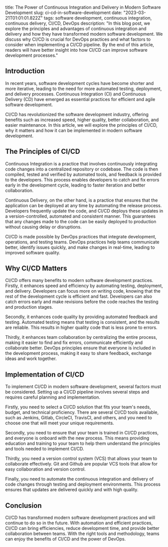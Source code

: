 title: The Power of Continuous Integration and Delivery in Modern Software Development
slug: ci-cd-in-software-development
date: "2023-03-21T01:01:01.822Z"
tags: software development, continuous integration, continuous delivery, CI/CD, DevOps
description: "In this blog post, we explore the principles and advantages of continuous integration and delivery and how they have transformed modern software development. We discuss why CI/CD is crucial for DevOps practices and what factors to consider when implementing a CI/CD pipeline. By the end of this article, readers will have  better insight into how CI/CD can improve software development processes."

## Introduction

In recent years, software development cycles have become shorter and more iterative, leading to the need for more automated testing, deployment, and delivery processes. Continuous Integration (CI) and Continuous Delivery (CD) have emerged as essential practices for efficient and agile software development. 

CI/CD has revolutionized the software development industry, offering benefits such as increased speed, higher quality, better collaboration, and easier maintenance. In this article, we will explore the principles of CI/CD, why it matters and how it can be implemented in modern software development.

## The Principles of CI/CD

Continuous Integration is a practice that involves continuously integrating code changes into a centralized repository or codebase. The code is then compiled, tested and verified by automated tools, and feedback is provided to the developers. This process enables developers to catch and fix errors early in the development cycle, leading to faster iteration and better collaboration.

Continuous Delivery, on the other hand, is a practice that ensures that the application can be deployed at any time by automating the release process. Developers frequently update the code, and CI/CD deploys these updates in a version-controlled, automated and consistent manner. This guarantees that any changes made to the code can be easily deployed to production without causing delay or disruptions.

CI/CD is made possible by DevOps practices that integrate development, operations, and testing teams. DevOps practices help teams communicate better, identify issues quickly, and make changes in real-time, leading to improved software quality.

## Why CI/CD Matters

CI/CD offers many benefits to modern software development practices. Firstly, it enhances speed and efficiency by automating testing, deployment, and delivery. Developers can focus more on writing code, knowing that the rest of the development cycle is efficient and fast. Developers can also catch errors early and make revisions before the code reaches the testing and production stages.

Secondly, it enhances code quality by providing automated feedback and testing. Automated testing means that testing is consistent, and the results are reliable. This results in higher quality code that is less prone to errors.

Thirdly, it enhances team collaboration by centralizing the entire process, making it easier to find and fix errors, communicate efficiently and collaborate better. DevOps principles ensure that everyone is included in the development process, making it easy to share feedback, exchange ideas and work together.

## Implementation of CI/CD

To implement CI/CD in modern software development, several factors must be considered. Setting up a CI/CD pipeline involves several steps and requires careful planning and implementation.

Firstly, you need to select a CI/CD solution that fits your team's needs, budget, and technical proficiency. There are several CI/CD tools available, such as Jenkins, Gitlab, CircleCI, TravisCI, and others, and you need to choose one that will meet your unique requirements.

Secondly, you need to ensure that your team is trained in CI/CD practices, and everyone is onboard with the new process. This means providing education and training to your team to help them understand the principles and tools needed to implement CI/CD.

Thirdly, you need a version control system (VCS) that allows your team to collaborate effectively. Git and Github are popular VCS tools that allow for easy collaboration and version control.

Finally, you need to automate the continuous integration and delivery of code changes through testing and deployment environments. This process ensures that updates are delivered quickly and with high quality.

## Conclusion

CI/CD has transformed modern software development practices and will continue to do so in the future. With automation and efficient practices, CI/CD can bring efficiencies, reduce development time, and provide better collaboration between teams. With the right tools and methodology, teams can enjoy the benefits of CI/CD and the power of DevOps.
